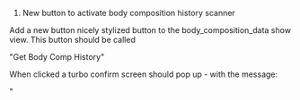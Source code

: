 1.  New button to activate body composition history scanner

Add a new button nicely stylized button to the body_composition_data show view.  This button should be called 

"Get Body Comp History"

When clicked a turbo confirm screen should pop up - with the message:

"
<!--stackedit_data:
eyJoaXN0b3J5IjpbNDgwNzg2NzAxLC0yMDg4NzQ2NjEyLC0xMD
E3NTA1ODAsMTA0NDM1NjE5Miw2NDU1NjQ0NSw5OTQ1MDE0MDAs
LTEzMzE0NTQ0MzEsNTAwMDk1Mjc2LDE3NDcwNzMxMDQsNjk1OT
U4NTQzLDk1NTYzMzQyNSw4MzUzODA5NjksMTU4MDMwOTY5Nywy
MTIxNjc3MTIxXX0=
-->